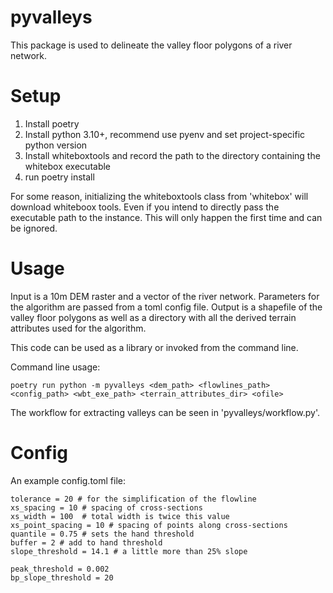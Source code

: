 # pyvalleys

This package is used to delineate the valley floor polygons of a river network.

# Setup

1. Install poetry
2. Install python 3.10+, recommend use pyenv and set project-specific python version
3. Install whiteboxtools and record the path to the directory containing the whitebox executable
4. run poetry install

For some reason, initializing the whiteboxtools class from 'whitebox' will 
download whiteboox tools. Even if you intend to directly pass the executable path to the instance.
This will only happen the first time and can be ignored.

# Usage

Input is a 10m DEM raster and a vector of the river network. 
Parameters for the algorithm are passed from a toml config file.
Output is a shapefile of the valley floor polygons as well as a directory with all the derived terrain attributes used for the algorithm.

This code can be used as a library or invoked from the command line.

Command line usage:
```
poetry run python -m pyvalleys <dem_path> <flowlines_path> <config_path> <wbt_exe_path> <terrain_attributes_dir> <ofile>
```

The workflow for extracting valleys can be seen in 'pyvalleys/workflow.py'.

# Config

An example config.toml file:

```
tolerance = 20 # for the simplification of the flowline
xs_spacing = 10 # spacing of cross-sections
xs_width = 100  # total width is twice this value
xs_point_spacing = 10 # spacing of points along cross-sections
quantile = 0.75 # sets the hand threshold
buffer = 2 # add to hand threshold 
slope_threshold = 14.1 # a little more than 25% slope

peak_threshold = 0.002
bp_slope_threshold = 20
```
